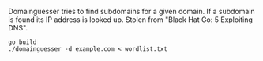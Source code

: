 Domainguesser tries to find subdomains for a given domain. If a subdomain is
found its IP address is looked up. Stolen from "Black Hat Go: 5 Exploiting
DNS".

```
go build
./domainguesser -d example.com < wordlist.txt
```
